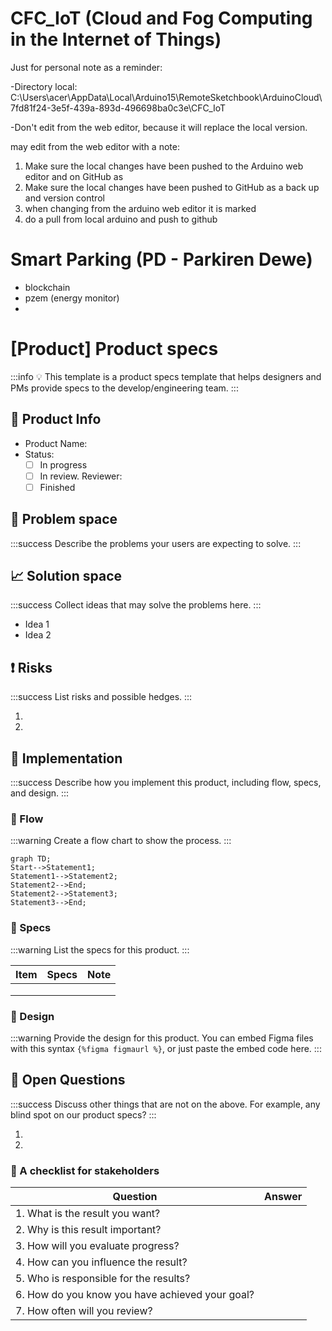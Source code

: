 # CFC_IoT (Cloud and Fog Computing in the Internet of Things)
Just for personal note as a reminder:

-Directory local: C:\Users\acer\AppData\Local\Arduino15\RemoteSketchbook\ArduinoCloud\7fd81f24-3e5f-439a-893d-496698ba0c3e\CFC_IoT

-Don't edit from the web editor, because it will replace the local version.


may edit from the web editor with a note:
1. Make sure the local changes have been pushed to the Arduino web editor and on GitHub as
2. Make sure the local changes have been pushed to GitHub as a back up and version control
3. when changing from the arduino web editor it is marked
4. do a pull from local arduino and push to github


# Smart Parking (PD - Parkiren Dewe)
- blockchain
- pzem (energy monitor)
- 


# [Product] Product specs

:::info
:bulb: This template is a product specs template that helps designers and PMs provide specs to the develop/engineering team.
:::

## :beginner: Product Info

- Product Name:
- Status: 
    - [ ] In progress
    - [ ] In review. Reviewer:
    - [ ] Finished

## :triangular_flag_on_post: Problem space

:::success
Describe the problems your users are expecting to solve.
:::

## 📈  Solution space

:::success
Collect ideas that may solve the problems here.
:::

- Idea 1
- Idea 2




## :exclamation: Risks

:::success
List risks and possible hedges.
:::

1. 
2. 

## :feet: Implementation

:::success
Describe how you implement this product, including flow, specs, and design.
:::

### :small_blue_diamond: Flow

:::warning
Create a flow chart to show the process.
:::

``` mermaid
graph TD;
Start-->Statement1;
Statement1-->Statement2;
Statement2-->End;
Statement2-->Statement3;
Statement3-->End;
```

### :small_blue_diamond: Specs

:::warning
List the specs for this product.
:::

| **Item**   | **Specs**   | **Note**  |
|:--------:  |:---------:  |:-------:  |
|            |             |           |
|            |             |           |
|            |             |           | 

### :small_blue_diamond: Design
:::warning
Provide the design for this product. You can embed Figma files with this syntax `{%figma figmaurl %}`, or just paste the embed code here.
:::



## 💬 Open Questions

:::success
Discuss other things that are not on the above. For example, any blind spot on our product specs?
:::

1. 
2. 

### :small_blue_diamond: A checklist for stakeholders 
| Question                                        | Answer |
| ----------------------------------------------- |:------:|
| 1. What is the result you want?                 |        |
| 2. Why is this result important?                |        |
| 3. How will you evaluate progress?              |        |
| 4. How can you influence the result?            |        |
| 5. Who is responsible for the results?          |        |
| 6. How do you know you have achieved your goal? |        |
| 7. How often will you review?                   |        |
